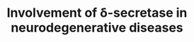 ---
annotations:
- id: DOID:10652
  parent: central nervous system disease
  type: Disease Ontology
  value: Alzheimer's disease
- id: PW:0000018
  parent: disease pathway
  type: Pathway Ontology
  value: Parkinson's disease pathway
- id: DOID:1289
  parent: central nervous system disease
  type: Disease Ontology
  value: neurodegenerative disease
- id: DOID:9255
  parent: central nervous system disease
  type: Disease Ontology
  value: frontotemporal dementia
- id: DOID:332
  parent: central nervous system disease
  type: Disease Ontology
  value: amyotrophic lateral sclerosis
- id: DOID:14330
  parent: central nervous system disease
  type: Disease Ontology
  value: Parkinson's disease
- id: PW:0000015
  parent: disease pathway
  type: Pathway Ontology
  value: Alzheimer's disease pathway
authors:
- Pat hofer
- Tamara Fitzinger
- Marlenef97
- DeSl
- Eweitz
citedin: ''
communities: []
description: 'Mammalian asparagine endopeptidase, also known as δ-secretase , is a
  key player in a number of neurodegenerative illnesses, including Alzheimer''s, Parkinson''s
  or ALS. The enzyme can get activated in the aging brain and starts to cleave amyloid
  precursor protein (APP) and promotes the production of amyloid-β (Aβ). δ-secretase
  also breaks down tau, alpha-synuclein, SET, and TAR DNA-binding protein 43, generating
  neurotoxic fragments and impairing their physiological processes. Each fragment
  has either been identified in patient samples with the relevant disease or has undergone
  testing to determine whether it can cause the disease pathology. This pathway is
  based on Figure 1 from the paper:"δ-secretase in neurodegenerative diseases: mechanisms,
  regulators and therapeutic opportunities. published by Zhang Z, Tian Y, Ye K.'
last-edited: 2024-02-20
ndex: null
organisms:
- Homo sapiens
redirect_from:
- /index.php/Pathway:WP5372
- /instance/WP5372
- /instance/WP5372_r128695
revision: r128695
schema-jsonld:
- '@context': https://schema.org/
  '@id': https://wikipathways.github.io/pathways/WP5372.html
  '@type': Dataset
  creator:
    '@type': Organization
    name: WikiPathways
  description: 'Mammalian asparagine endopeptidase, also known as δ-secretase , is
    a key player in a number of neurodegenerative illnesses, including Alzheimer''s,
    Parkinson''s or ALS. The enzyme can get activated in the aging brain and starts
    to cleave amyloid precursor protein (APP) and promotes the production of amyloid-β
    (Aβ). δ-secretase also breaks down tau, alpha-synuclein, SET, and TAR DNA-binding
    protein 43, generating neurotoxic fragments and impairing their physiological
    processes. Each fragment has either been identified in patient samples with the
    relevant disease or has undergone testing to determine whether it can cause the
    disease pathology. This pathway is based on Figure 1 from the paper:"δ-secretase
    in neurodegenerative diseases: mechanisms, regulators and therapeutic opportunities.
    published by Zhang Z, Tian Y, Ye K.'
  keywords:
  - AKT 1
  - AKT 2
  - AKT 3
  - APP
  - BACE1
  - BDNF
  - Beta-amyloid
  - "C/EBP10A\U0001D6FD"
  - DOPAL
  - Dopamine
  - LGMN
  - MAO B
  - Microtubule-associated protein tau
  - PP2A
  - Prolegumain
  - SET
  - SRPK2
  - STAT1
  - TDP-43
  - TrkB
  - α-synuclein
  - δ-secretase
  license: CC0
  name: Involvement of δ-secretase in neurodegenerative diseases
seo: CreativeWork
title: Involvement of δ-secretase in neurodegenerative diseases
wpid: WP5372
---